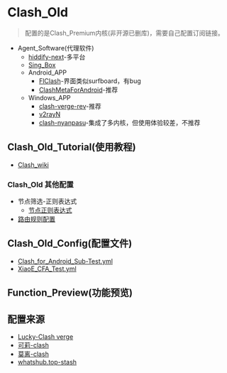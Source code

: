 # Clash_Old
> 配置的是Clash_Premium内核(非开源已删库)，需要自己配置订阅链接。
- Agent_Software(代理软件)
  - [hiddify-next](https://github.com/hiddify/hiddify-next)-多平台
  - [Sing_Box](https://github.com/SagerNet/sing-box)
  - Android_APP
    - [FlClash](https://github.com/chen08209/FlClash)-界面类似surfboard，有bug
    - [ClashMetaForAndroid](https://github.com/MetaCubeX/ClashMetaForAndroid)-推荐
  - Windows_APP
    - [clash-verge-rev](https://github.com/clash-verge-rev/clash-verge-rev)-推荐
    - [v2rayN](https://github.com/2dust/v2rayN)
    - [clash-nyanpasu](https://github.com/LibNyanpasu/clash-nyanpasu)-集成了多内核，但使用体验较差，不推荐

## Clash_Old_Tutorial(使用教程)
- [Clash_wiki](https://clash.wiki/)
### Clash_Old 其他配置
- 节点筛选-正则表达式
  - [节点正则表达式](https://github.com/LaolunsiG/XiaoE_PCR/blob/main/Config_File/%E8%8A%82%E7%82%B9%E7%9A%84%E6%AD%A3%E5%88%99%E8%A1%A8%E8%BE%BE%E5%BC%8F.md)
- [路由规则配置](https://github.com/LaolunsiG/XiaoE_PCR/blob/main/Config_File/Clash_Old/%E8%B7%AF%E7%94%B1%E8%A7%84%E5%88%99%E9%85%8D%E7%BD%AE.md)

## Clash_Old_Config(配置文件)
- [Clash_for_Android_Sub-Test.yml](https://raw.githubusercontent.com/LaolunsiG/XiaoE_PCR/main/Config_File/Clash_Old/Clash_for_Android_Sub-Test.yml)
- [XiaoE_CFA_Test.yml](https://raw.githubusercontent.com/LaolunsiG/XiaoE_PCR/main/Config_File/Clash_Old/XiaoE_CFA_Test.yml)

## Function_Preview(功能预览)

## 配置来源
- [Lucky-Clash verge](https://github.com/As-Lucky/Lucky/blob/main/Lucky-ClashVerge.yaml)
- [可莉-clash](https://gitlab.com/lodepuly/vpn_tool/-/tree/master/Tool/Clash/Config)
- [莫离-clash](https://github.com/Moli-X/Resources/raw/main/Clash/Clash.yml)
- [whatshub.top-stash](https://whatshub.top/config/stash-auto.yaml)
